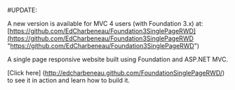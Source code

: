 #UPDATE:

A new version is available for MVC 4 users (with Foundation 3.x) at: [https://github.com/EdCharbeneau/Foundation3SinglePageRWD](https://github.com/EdCharbeneau/Foundation3SinglePageRWD "https://github.com/EdCharbeneau/Foundation3SinglePageRWD")

A single page responsive website built using Foundation and ASP.NET MVC.

[Click here] (http://edcharbeneau.github.com/FoundationSinglePageRWD/) to see it in action and learn how to build it.
